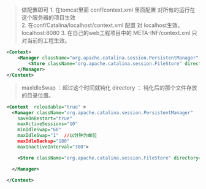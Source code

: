 ## 
>做配置即可
	1. 在tomcat里面 conf/context.xml 里面配置
			对所有的运行在这个服务器的项目生效  
	2. 在conf/Catalina/localhost/context.xml 配置
			对 localhost生效。  localhost:8080
	3. 在自己的web工程项目中的 META-INF/context.xml
			只对当前的工程生效。

```xml
<Context>
    <Manager className="org.apache.catalina.session.PersistentManager" maxIdleSwap="1">
        <Store className="org.apache.catalina.session.FileStore" directory="hena15" />
    </Manager>
</Context>
```
> maxIdleSwap ：超过这个时间就钝化
directory ：  钝化后的那个文件存放的目录位置。 

```xml
<Context  reloadable="true" >
  <Manager className="org.apache.catalina.session.PersistentManager" 
    saveOnRestart="true"
    maxActiveSessions="10"
    minIdleSwap="60"
    maxIdleSwap="1"  //以分钟为单位
    maxIdleBackup="180"
    maxInactiveInterval="300">

    <Store className="org.apache.catalina.session.FileStore" directory="mydir" />

  </Manager>

</Context>
```